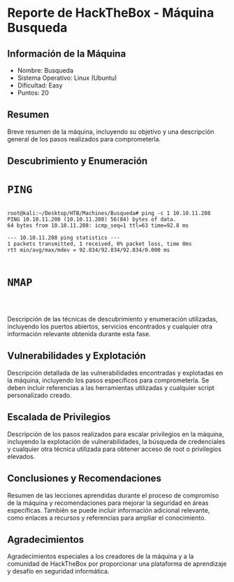 # Reporte de HackTheBox - Máquina Busqueda

## Información de la Máquina

- Nombre: Busqueda
- Sistema Operativo: Linux (Ubuntu)
- Dificultad: Easy
- Puntos: 20

## Resumen

Breve resumen de la máquina, incluyendo su objetivo y una descripción general de los pasos realizados para comprometerla.

## Descubrimiento y Enumeración

# `PING`

```

root@kali:~/Desktop/HTB/Machines/Busqueda# ping -c 1 10.10.11.208
PING 10.10.11.208 (10.10.11.208) 56(84) bytes of data.
64 bytes from 10.10.11.208: icmp_seq=1 ttl=63 time=92.8 ms

--- 10.10.11.208 ping statistics ---
1 packets transmitted, 1 received, 0% packet loss, time 0ms
rtt min/avg/max/mdev = 92.834/92.834/92.834/0.000 ms


```

# `NMAP`

```



```

Descripción de las técnicas de descubrimiento y enumeración utilizadas, incluyendo los puertos abiertos, servicios encontrados y cualquier otra información relevante obtenida durante esta fase.

## Vulnerabilidades y Explotación

Descripción detallada de las vulnerabilidades encontradas y explotadas en la máquina, incluyendo los pasos específicos para comprometerla. Se deben incluir referencias a las herramientas utilizadas y cualquier script personalizado creado.

## Escalada de Privilegios

Descripción de los pasos realizados para escalar privilegios en la máquina, incluyendo la explotación de vulnerabilidades, la búsqueda de credenciales y cualquier otra técnica utilizada para obtener acceso de root o privilegios elevados.

## Conclusiones y Recomendaciones

Resumen de las lecciones aprendidas durante el proceso de compromiso de la máquina y recomendaciones para mejorar la seguridad en áreas específicas. También se puede incluir información adicional relevante, como enlaces a recursos y referencias para ampliar el conocimiento.

## Agradecimientos

Agradecimientos especiales a los creadores de la máquina y a la comunidad de HackTheBox por proporcionar una plataforma de aprendizaje y desafío en seguridad informática.

